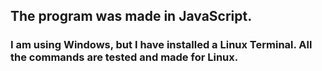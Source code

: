 ## **The program was made in JavaScript.** 
### I am using Windows, but I have installed a Linux Terminal. All the commands are tested and made for Linux. 


